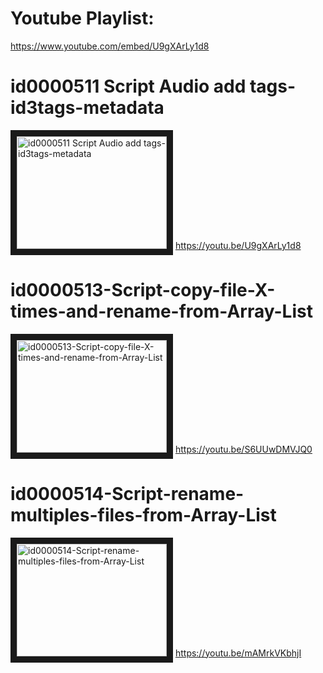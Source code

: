 # Youtube Playlist:
https://www.youtube.com/embed/U9gXArLy1d8




# id0000511 Script Audio add tags-id3tags-metadata
<a href="http://www.youtube.com/watch?feature=player_embedded&v=U9gXArLy1d8
" target="_blank"><img src="http://img.youtube.com/vi/U9gXArLy1d8/0.jpg" 
alt="id0000511 Script Audio add tags-id3tags-metadata" width="240" height="180" border="10" /></a>
https://youtu.be/U9gXArLy1d8



# id0000513-Script-copy-file-X-times-and-rename-from-Array-List
<a href="http://www.youtube.com/watch?feature=player_embedded&v=S6UUwDMVJQ0
" target="_blank"><img src="http://img.youtube.com/vi/S6UUwDMVJQ0/0.jpg" 
alt="id0000513-Script-copy-file-X-times-and-rename-from-Array-List" width="240" height="180" border="10" /></a>
https://youtu.be/S6UUwDMVJQ0



# id0000514-Script-rename-multiples-files-from-Array-List
<a href="http://www.youtube.com/watch?feature=player_embedded&v=mAMrkVKbhjI
" target="_blank"><img src="http://img.youtube.com/vi/mAMrkVKbhjI/0.jpg" 
alt="id0000514-Script-rename-multiples-files-from-Array-List" width="240" height="180" border="10" /></a>
https://youtu.be/mAMrkVKbhjI
